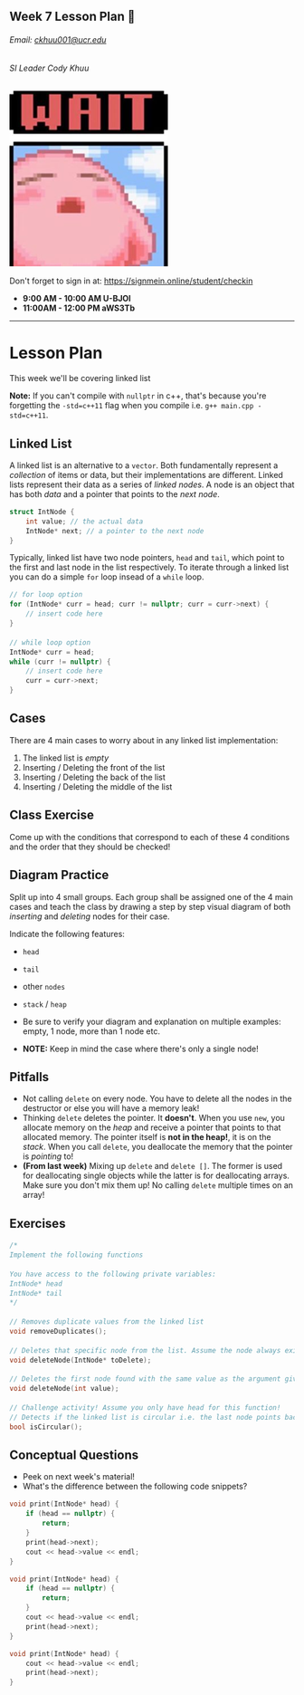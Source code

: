 ## Week 7 Lesson Plan :thinking:
###### Email: ckhuu001@ucr.edu
###### SI Leader Cody Khuu

![alt text](https://github.com/codyiskhuu/CS-12-SI-Winter-2020/blob/master/images/wait.jpg "Logo Title Text 1")

Don't forget to sign in at: https://signmein.online/student/checkin
* **9:00 AM - 10:00 AM U-BJOI**
* **11:00AM - 12:00 PM aWS3Tb**

---

# Lesson Plan

This week we'll be covering linked list

**Note:** If you can't compile with `nullptr` in c++, that's because you're forgetting the `-std=c++11` flag when you compile i.e. `g++ main.cpp -std=c++11`.

## Linked List

A linked list is an alternative to a `vector`. Both fundamentally represent a *collection* of items or data, but their implementations are different. Linked lists represent their data as a series of *linked nodes*. A node is an object that has both *data* and a pointer that points to the *next node*.

```cpp
struct IntNode {
    int value; // the actual data
    IntNode* next; // a pointer to the next node
}
```
Typically, linked list have two node pointers, `head` and `tail`, which point to the first and last node in the list respectively. To iterate through a linked list you can do a simple `for` loop insead of a `while` loop.

```cpp
// for loop option
for (IntNode* curr = head; curr != nullptr; curr = curr->next) {
    // insert code here
}

// while loop option
IntNode* curr = head;
while (curr != nullptr) {
    // insert code here
    curr = curr->next;
}
```

## Cases
There are 4 main cases to worry about in any linked list implementation:
1. The linked list is *empty*
2. Inserting / Deleting the front of the list
3. Inserting / Deleting the back of the list
4. Inserting / Deleting the middle of the list

## Class Exercise

Come up with the conditions that correspond to each of these 4 conditions and the order that they should be checked!

## Diagram Practice

Split up into 4 small groups. Each group shall be assigned one of the 4 main cases and teach the class by drawing a step by step visual diagram of both *inserting* and *deleting* nodes for their case. 

Indicate the following features:

* `head`
* `tail`
* other `nodes`
* `stack` / `heap`

* Be sure to verify your diagram and explanation on multiple examples: empty, 1 node, more than 1 node etc.
* **NOTE:** Keep in mind the case where there's only a single node!


## Pitfalls
* Not calling `delete` on every node. You have to delete all the nodes in the destructor or else you will have a memory leak!
* Thinking `delete` deletes the pointer. It **doesn't**. When you use `new`, you allocate memory on the *heap* and receive a pointer that points to that allocated memory. The pointer itself is **not in the heap!**, it is on the *stack*. When you call `delete`, you deallocate the memory that the pointer is *pointing* to!
* **(From last week)** Mixing up `delete` and `delete []`. The former is used for deallocating single objects while the latter is for deallocating arrays. Make sure you don't mix them up! No calling `delete` multiple times on an array!

## Exercises

```cpp
/*
Implement the following functions

You have access to the following private variables:
IntNode* head
IntNode* tail
*/

// Removes duplicate values from the linked list
void removeDuplicates();

// Deletes that specific node from the list. Assume the node always exist in the list
void deleteNode(IntNode* toDelete);

// Deletes the first node found with the same value as the argument given
void deleteNode(int value);

// Challenge activity! Assume you only have head for this function!
// Detects if the linked list is circular i.e. the last node points back to the first node
bool isCircular();
```

## Conceptual Questions

* Peek on next week's material!
* What's the difference between the following code snippets?
```cpp
void print(IntNode* head) {
    if (head == nullptr) {
        return;
    }
    print(head->next);
    cout << head->value << endl;
}
```
```cpp
void print(IntNode* head) {
    if (head == nullptr) {
        return;
    }
    cout << head->value << endl;
    print(head->next);
}
```
```cpp
void print(IntNode* head) {
    cout << head->value << endl;
    print(head->next);
}
```
